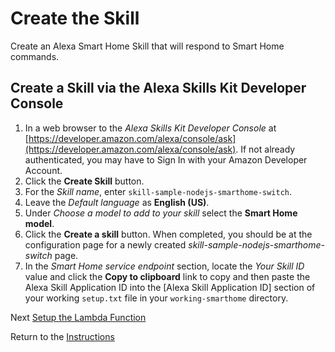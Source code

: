 # Create the Skill

Create an Alexa Smart Home Skill that will respond to Smart Home commands.

## Create a Skill via the Alexa Skills Kit Developer Console

1. In a web browser to the *Alexa Skills Kit Developer Console* at [https://developer.amazon.com/alexa/console/ask](https://developer.amazon.com/alexa/console/ask). If not already authenticated, you may have to Sign In with your Amazon Developer Account.
2. Click the **Create Skill** button.
3. For the _Skill name_, enter `skill-sample-nodejs-smarthome-switch`.
4. Leave the _Default language_ as **English (US)**.
5. Under _Choose a model to add to your skill_ select the **Smart Home model**.
6. Click the **Create a skill** button. When completed, you should be at the configuration page for a newly created *skill-sample-nodejs-smarthome-switch* page.
7. In the *Smart Home service endpoint* section, locate the *Your Skill ID* value and click the **Copy to clipboard** link to copy and then paste the Alexa Skill Application ID into the [Alexa Skill Application ID] section of your working `setup.txt` file in your `working-smarthome` directory.


Next [Setup the Lambda Function](setup-the-lambda-function.md)

Return to the [Instructions](README.md)